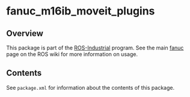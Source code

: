 # fanuc_m16ib_moveit_plugins

## Overview

This package is part of the [ROS-Industrial][] program. See the main [fanuc][]
page on the ROS wiki for more information on usage.

## Contents

See `package.xml` for information about the contents of this package.


[ROS-Industrial]: http://wiki.ros.org/Industrial
[fanuc]: http://wiki.ros.org/fanuc
